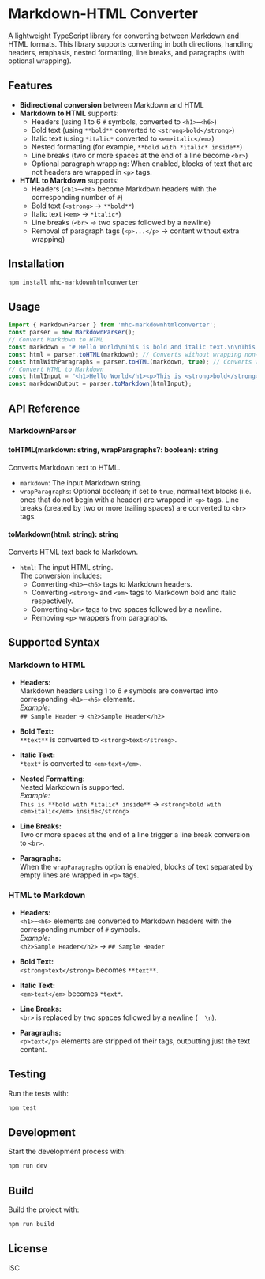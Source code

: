 # Markdown-HTML Converter

A lightweight TypeScript library for converting between Markdown and HTML formats. This library supports converting in both directions, handling headers, emphasis, nested formatting, line breaks, and paragraphs (with optional wrapping).

## Features

- **Bidirectional conversion** between Markdown and HTML
- **Markdown to HTML** supports:
  - Headers (using 1 to 6 `#` symbols, converted to `<h1>`–`<h6>`)
  - Bold text (using `**bold**` converted to `<strong>bold</strong>`)
  - Italic text (using `*italic*` converted to `<em>italic</em>`)
  - Nested formatting (for example, `**bold with *italic* inside**`)
  - Line breaks (two or more spaces at the end of a line become `<br>`)
  - Optional paragraph wrapping: When enabled, blocks of text that are not headers are wrapped in `<p>` tags.
- **HTML to Markdown** supports:
  - Headers (`<h1>`–`<h6>` become Markdown headers with the corresponding number of `#`)
  - Bold text (`<strong>` → `**bold**`)
  - Italic text (`<em>` → `*italic*`)
  - Line breaks (`<br>` → two spaces followed by a newline)
  - Removal of paragraph tags (`<p>...</p>` → content without extra wrapping)

## Installation


```bash
npm install mhc-markdownhtmlconverter
```

## Usage

```typescript
import { MarkdownParser } from 'mhc-markdownhtmlconverter';
const parser = new MarkdownParser();
// Convert Markdown to HTML
const markdown = "# Hello World\nThis is bold and italic text.\n\nThis is a new paragraph with a line break \nSecond line.";
const html = parser.toHTML(markdown); // Converts without wrapping non-header text in <p> tags
const htmlWithParagraphs = parser.toHTML(markdown, true); // Converts with paragraph wrapping
// Convert HTML to Markdown
const htmlInput = "<h1>Hello World</h1><p>This is <strong>bold</strong> and <em>italic</em> text.</p>";
const markdownOutput = parser.toMarkdown(htmlInput);
```

## API Reference

### MarkdownParser

#### toHTML(markdown: string, wrapParagraphs?: boolean): string

Converts Markdown text to HTML.

- `markdown`: The input Markdown string.
- `wrapParagraphs`: Optional boolean; if set to `true`, normal text blocks (i.e. ones that do not begin with a header) are wrapped in `<p>` tags. Line breaks (created by two or more trailing spaces) are converted to `<br>` tags.

#### toMarkdown(html: string): string

Converts HTML text back to Markdown.

- `html`: The input HTML string.  
  The conversion includes:
  - Converting `<h1>`–`<h6>` tags to Markdown headers.
  - Converting `<strong>` and `<em>` tags to Markdown bold and italic respectively.
  - Converting `<br>` tags to two spaces followed by a newline.
  - Removing `<p>` wrappers from paragraphs.

## Supported Syntax

### Markdown to HTML

- **Headers:**  
  Markdown headers using 1 to 6 `#` symbols are converted into corresponding `<h1>`–`<h6>` elements.  
  _Example:_  
  `## Sample Header` → `<h2>Sample Header</h2>`

- **Bold Text:**  
  `**text**` is converted to `<strong>text</strong>`.

- **Italic Text:**  
  `*text*` is converted to `<em>text</em>`.

- **Nested Formatting:**  
  Nested Markdown is supported.  
  _Example:_  
  `This is **bold with *italic* inside**` → `<strong>bold with <em>italic</em> inside</strong>`

- **Line Breaks:**  
  Two or more spaces at the end of a line trigger a line break conversion to `<br>`.

- **Paragraphs:**  
  When the `wrapParagraphs` option is enabled, blocks of text separated by empty lines are wrapped in `<p>` tags.

### HTML to Markdown

- **Headers:**  
  `<h1>`–`<h6>` elements are converted to Markdown headers with the corresponding number of `#` symbols.  
  _Example:_  
  `<h2>Sample Header</h2>` → `## Sample Header`

- **Bold Text:**  
  `<strong>text</strong>` becomes `**text**`.

- **Italic Text:**  
  `<em>text</em>` becomes `*text*`.

- **Line Breaks:**  
  `<br>` is replaced by two spaces followed by a newline (`  \n`).

- **Paragraphs:**  
  `<p>text</p>` elements are stripped of their tags, outputting just the text content.

## Testing

Run the tests with:

```bash
npm test
```

## Development

Start the development process with:

```bash
npm run dev
```

## Build

Build the project with:

```bash
npm run build
```

## License

ISC
